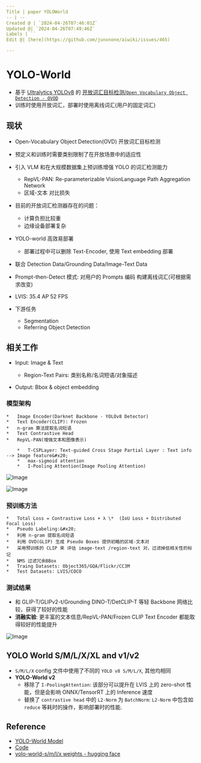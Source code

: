 ```yaml
---
Title | paper YOLOWorld
-- | --
Created @ | `2024-04-26T07:46:01Z`
Updated @| `2024-04-26T07:49:46Z`
Labels | ``
Edit @| [here](https://github.com/junxnone/aiwiki/issues/465)

---
```

# YOLO-World

- 基于   [ Ultralytics YOLOv8](https://docs.ultralytics.com/models/yolov8/) 的 [开放词汇目标检测/`Open Vocabulary Object Detection - OVOD`](https://paperswithcode.com/task/open-vocabulary-object-detection)
- 训练时使用开放词汇，部署时使用离线词汇(用户的固定词汇)

## 现状

*   Open-Vocabulary Object Detection(OVD) 开放词汇目标检测
*   预定义和训练时需要类别限制了在开放场景中的适应性
*   引入 VLM 和在大规模数据集上预训练增强 YOLO 的词汇检测能力

    *   RepVL-PAN: Re-parameterizable VisionLanguage Path Aggregation Network
    *   区域-文本 对比损失
*   目前的开放词汇检测器存在的问题：

    *   计算负担比较重
    *   边缘设备部署复杂
*   YOLO-world 高效易部署

    *   部署过程中可以删除 Text-Encoder, 使用 Text embedding 部署
*   联合 Detection Data/Grounding Data/Image-Text Data
*   Prompt-then-Detect 模式: 对用户的 Prompts 编码 构建离线词汇(可根据需求改变)&#x20;
*   LVIS: 35.4 AP 52 FPS
*   下游任务

    *   Segmentation
    *   Referring Object Detection

## 相关工作

*   Input: Image & Text

    *   Region-Text Pairs: 类别名称/名词短语/对象描述
*   Output: Bbox & object embedding

###   模型架构

    *   Image Encoder(Darknet Backbone - YOLOv8 Detector)
    *   Text Encoder(CLIP): Frozen
    *   n-gram 算法提取名词短语
    *   Text Contrastive Head
    *   RepVL-PAN(增强文本和图像表示)

        *   T-CSPLayer: Text-guided Cross Stage Partial Layer : Text info --> Image feature&#x20;
        *   max-sigmoid attention
        *   I-Pooling Attention(Image Pooling Attention)




![Image](https://github.com/junxnone/aiwiki/assets/2216970/a8980aeb-0d68-4c41-b6f3-825905d071b8)


![Image](https://github.com/junxnone/aiwiki/assets/2216970/4c435263-8ed8-4fde-8c31-a8ca177b7e16)



###   预训练方法

    *   Total Loss = Contrastive Loss + λ \*  (IoU Loss + Distributed Focal Loss)
    *   Pseudo Labeling:&#x20;
    *   利用 n-gram 提取名词短语
    *   利用 OVD(GLIP) 生成 Pseudo Boxes 提供初略的区域-文本对
    *   采用预训练的 CLIP 来 评估 image-text /region-text 对，过滤掉低相关性的标记
    *   NMS 过滤冗余BBox
    *   Traing Datasets: Object365/GQA/Flickr/CC3M
    *   Test Datasets: LVIS/COCO

###   测试结果

*   和 GLIP-T/GLIPv2-t/Grounding DINO-T/DetCLIP-T 等轻 Backbone 网络比较，获得了较好的性能
*   **消融实验**: 更丰富的文本信息/RepVL-PAN/Frozen CLIP Text Encoder 都能取得较好的性能提升




![Image](https://github.com/junxnone/aiwiki/assets/2216970/ed00d2f8-1942-4dce-8e24-82a1d5747e19)



## YOLO World S/M/L/X/XL and v1/v2

- `S/M/L/X` config 文件中使用了不同的 `YOLO v8 S/M/L/X`, 其他均相同
- **YOLO-World v2**
  - 移除了 `I-PoolingAttention`: 该部分可以提升在 LVIS 上的 zero-shot 性能，但是会影响 ONNX/TensorRT 上的 Inference 速度
  - 替换了 `contrastive head` 中的 `L2-Norm` 为 `BatchNorm`: `L2-Norm` 中包含如 `reduce` 等耗时的操作，影响部署时的性能.




## Reference
- [YOLO-World Model](https://docs.ultralytics.com/models/yolo-world/)
- [Code](https://github.com/AILab-CVC/YOLO-World)
- [yolo-world-s/m/l/x weights - hugging face](https://huggingface.co/wondervictor/YOLO-World/tree/main)
